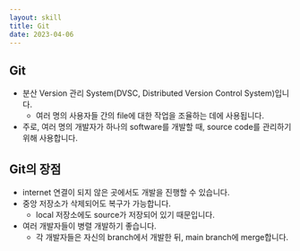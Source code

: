 ```yaml
---
layout: skill
title: Git
date: 2023-04-06
---
```





## Git

- 분산 Version 관리 System(DVSC, Distributed Version Control System)입니다.
    - 여러 명의 사용자들 간의 file에 대한 작업을 조율하는 데에 사용됩니다.
- 주로, 여러 명의 개발자가 하나의 software를 개발할 때, source code를 관리하기 위해 사용합니다.




## Git의 장점

- internet 연결이 되지 않은 곳에서도 개발을 진행할 수 있습니다.
- 중앙 저장소가 삭제되어도 복구가 가능합니다.
    - local 저장소에도 source가 저장되어 있기 때문입니다.
- 여러 개발자들이 병렬 개발하기 좋습니다.
    - 각 개발자들은 자신의 branch에서 개발한 뒤, main branch에 merge합니다.
